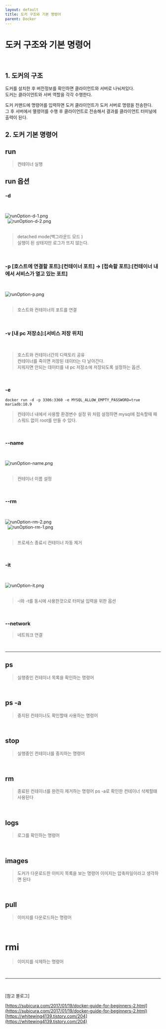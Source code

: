 ```yaml
---
layout: default
title: 도커 구조와 기본 명령어
parent: Docker
---
```


# 도커 구조와 기본 명령어
&nbsp;

## 1. 도커의 구조    
  
도커를 설치한 후 버전정보를 확인하면 클라이언트와 서버로 나눠져있다.  
도커는 클라이언트와 서버 역할을 각각 수행한다.  
  
도커 커맨드에 명령어를 입력하면 도커 클라이언트가 도커 서버로 명령을 전송한다.  
그 후 서버에서 멸령어를 수행 후 클라이언트로 전송해서 결과를 클라이언트 터미널에 출력이 된다.
&nbsp;
## 2. 도커 기본 명령어 
  
## run  
  
> 컨테이너 실행
  
## run 옵션  
  
### -d
&nbsp;

![runOption-d-1.png](/assets/images/Docker/DockerRunOptions/runOption-d-1.png)  
&nbsp;
![runOption-d-2.png](/assets/images/Docker/DockerRunOptions/runOption-d-2.png)  
&nbsp;

>  detached mode(백그라운드 모드 )  
> 실행이 된 상태지만 로그가 뜨지 않는다.  

&nbsp;
&nbsp;

### -p [호스트에 연결할 포트]:[컨테이너 포트] -> [접속할 포트]:[컨테이너 내에서 서비스가 열고 있는 포트]  

&nbsp;

![runOption-p.png](/assets/images/Docker/DockerRunOptions/runOption-p.png)  
&nbsp;
&nbsp;

> 호스트와 컨테이너의 포트를 연결

&nbsp;
&nbsp;

### -v [내 pc 저장소]:[서비스 저장 위치]
&nbsp;
&nbsp;

> 호스트와 컨테이너간의 디렉토리 공유  
> 컨테이너를 죽이면 저장된 데이터는 다 날아간다.  
> 지워지면 안되는 데이터를 내 pc 저장소에 저장되도록 설정하는 옵션.  

&nbsp;
&nbsp;

### -e

```shell
docker run -d -p 3306:3360 -e MYSQL_ALLOW_EMPTY_PASSWORD=true mariadb:10.9
```  


> 컨테이너 내에서 사용할 환경변수 설정
> 위 처럼 설정하면 mysql에 접속할때 패스워드 없이 root를 만들 수 있다.    

&nbsp;
&nbsp;

### --name  
&nbsp;

![runOption-name.png](/assets/images/Docker/DockerRunOptions/runOption-name.png)  
&nbsp;
&nbsp;

> 컨테이너 이름 설정  

&nbsp;
&nbsp;

### --rm  
&nbsp;

![runOption-rm-2.png](/assets/images/Docker/DockerRunOptions/runOption-rm-2.png)  
&nbsp;
![runOption-rm-1.png](/assets/images/Docker/DockerRunOptions/runOption-rm-1.png)  
&nbsp;
&nbsp;

> 프로세스 종료시 컨테이너 자동 제거  

&nbsp;
&nbsp;

### -it  
&nbsp;

![runOption-it.png](/assets/images/Docker/DockerRunOptions/runOption-it.png)  
&nbsp;
&nbsp;
  
> -i와 -t를 동시에 사용한것으로 터미널 입력을 위한 옵션

&nbsp;
&nbsp;
### --network  

> 네트워크 연결  

&nbsp;
&nbsp;
<hr>
  
## ps  
> 실행중인 컨테이너 목록을 확인하는 명령어  
 
&nbsp;
## ps -a  


> 중지된 컨테이너도 확인할때 사용하는 명령어  

&nbsp;
&nbsp;

## stop

> 실행중인 컨테이너를 중지하는 명령어  

&nbsp;
&nbsp;

## rm

> 종료된 컨테이너를 완전히 제거하는 명령어 
> ps -a로 확인한 컨테이너 삭제할떄 사용된다  

&nbsp;
&nbsp;

## logs

> 로그를 확인하는 명령어  

&nbsp;
&nbsp;

## images

> 도커가 다운로드한 이미지 목록을 보는 명령어
> 이미지는 압축파일이라고 생각하면 된다

&nbsp;
&nbsp;

## pull

> 이미지를 다운로드하는 명령어  

&nbsp;
&nbsp;

# rmi

> 이미지를 삭제하는 명령어  

&nbsp;
&nbsp;

<hr> 

&nbsp;

[참고 블로그]  

[https://subicura.com/2017/01/19/docker-guide-for-beginners-2.html](https://subicura.com/2017/01/19/docker-guide-for-beginners-2.html)
[https://whitewing4139.tistory.com/204](https://whitewing4139.tistory.com/204)